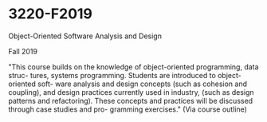 # 3220-F2019
 Object-Oriented Software Analysis and Design

Fall 2019

"This course builds on the knowledge of object-oriented programming, data struc- tures, systems programming.
Students are introduced to object-oriented soft- ware analysis and design concepts (such as cohesion and coupling),
and design practices currently used in industry, (such as design patterns and refactoring). These concepts and practices
will be discussed through case studies and pro- gramming exercises." (Via course outline)
